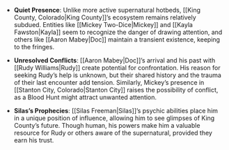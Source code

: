 - **Quiet Presence**: Unlike more active supernatural hotbeds, [[King County, Colorado|King County]]’s ecosystem remains relatively subdued. Entities like [[Mickey Two-Dice|Mickey]] and [[Kayla Fawston|Kayla]] seem to recognize the danger of drawing attention, and others like [[Aaron Mabey|Doc]] maintain a transient existence, keeping to the fringes.
    
- **Unresolved Conflicts**: [[Aaron Mabey|Doc]]’s arrival and his past with [[Rudy Williams|Rudy]] create potential for confrontation. His reason for seeking Rudy’s help is unknown, but their shared history and the trauma of their last encounter add tension. Similarly, Mickey’s presence in [[Stanton City, Colorado|Stanton City]] raises the possibility of conflict, as a Blood Hunt might attract unwanted attention.
    
- **Silas’s Prophecies**: [[Silas Freeman|Silas]]’s psychic abilities place him in a unique position of influence, allowing him to see glimpses of King County’s future. Though human, his powers make him a valuable resource for Rudy or others aware of the supernatural, provided they earn his trust.